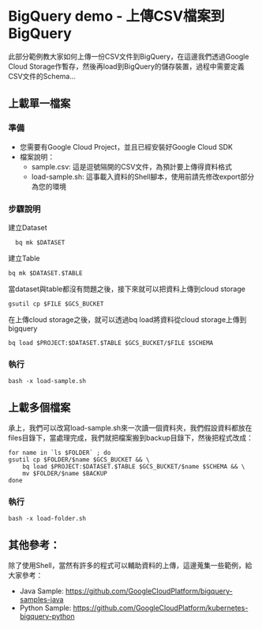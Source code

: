 # BigQuery demo - 上傳CSV檔案到BigQuery

此部分範例教大家如何上傳一份CSV文件到BigQuery，在這邊我們透過Google Cloud Storage作暫存，然後再load到BigQuery的儲存裝置，過程中需要定義CSV文件的Schema...

## 上載單一檔案

### 準備

* 您需要有Google Cloud Project，並且已經安裝好Google Cloud SDK
* 檔案說明：
  * sample.csv: 這是逗號隔開的CSV文件，為預計要上傳得資料格式
  * load-sample.sh: 這事載入資料的Shell腳本，使用前請先修改export部分為您的環境

### 步驟說明

建立Dataset  

```
  bq mk $DATASET
``` 

建立Table

``` 
bq mk $DATASET.$TABLE
```

當dataset與table都沒有問題之後，接下來就可以把資料上傳到cloud storage

```
gsutil cp $FILE $GCS_BUCKET
```

在上傳cloud storage之後，就可以透過bq load將資料從cloud storage上傳到bigquery

```
bq load $PROJECT:$DATASET.$TABLE $GCS_BUCKET/$FILE $SCHEMA 
```

### 執行

```
bash -x load-sample.sh
```

## 上載多個檔案

承上，我們可以改寫load-sample.sh來一次讀一個資料夾，我們假設資料都放在files目錄下，當處理完成，我們就把檔案搬到backup目錄下，然後把程式改成：

```
for name in `ls $FOLDER` ; do
gsutil cp $FOLDER/$name $GCS_BUCKET && \
	bq load $PROJECT:$DATASET.$TABLE $GCS_BUCKET/$name $SCHEMA && \
	mv $FOLDER/$name $BACKUP
done
```

### 執行

```
bash -x load-folder.sh
```

## 其他參考：

除了使用Shell，當然有許多的程式可以輔助資料的上傳，這邊蒐集一些範例，給大家參考：

* Java Sample: https://github.com/GoogleCloudPlatform/bigquery-samples-java
* Python Sample: https://github.com/GoogleCloudPlatform/kubernetes-bigquery-python
